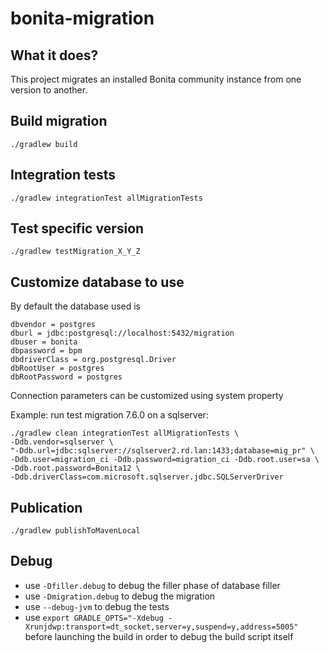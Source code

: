 bonita-migration
=================

What it does?
-------------
This project migrates an installed Bonita community instance from one version to another.


Build migration
---------------
```
./gradlew build
```

Integration tests
-----------------
```
./gradlew integrationTest allMigrationTests
```

Test specific version
-----------------
```
./gradlew testMigration_X_Y_Z
```

Customize database to use
--------------------------
By default the database used is 
```
dbvendor = postgres
dburl = jdbc:postgresql://localhost:5432/migration
dbuser = bonita
dbpassword = bpm
dbdriverClass = org.postgresql.Driver
dbRootUser = postgres
dbRootPassword = postgres
```

Connection parameters can be customized using system property

Example: run test migration 7.6.0 on a sqlserver:
```
./gradlew clean integrationTest allMigrationTests \
-Ddb.vendor=sqlserver \
"-Ddb.url=jdbc:sqlserver://sqlserver2.rd.lan:1433;database=mig_pr" \
-Ddb.user=migration_ci -Ddb.password=migration_ci -Ddb.root.user=sa \
-Ddb.root.password=Bonita12 \
-Ddb.driverClass=com.microsoft.sqlserver.jdbc.SQLServerDriver
```

Publication
-----------
```
./gradlew publishToMavenLocal
```


Debug
-----
* use `-Dfiller.debug` to debug the filler phase of database filler
* use `-Dmigration.debug` to debug the migration
* use `--debug-jvm` to debug the tests
* use `export GRADLE_OPTS="-Xdebug -Xrunjdwp:transport=dt_socket,server=y,suspend=y,address=5005"` before launching the build in order to debug the build script itself
